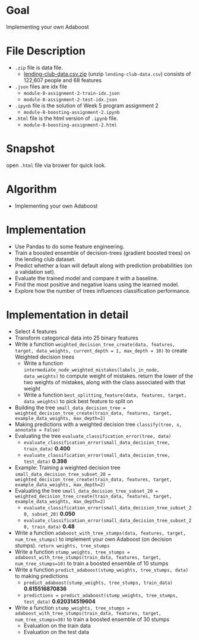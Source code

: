 # Goal
Implementing your own Adaboost
# File Description
- `.zip` file is data file.
  - [lending-club-data.csv.zip](https://github.com/SSQ/Coursera-UW-Machine-Learning-Classification/blob/master/Programming%20Assignment%204/lending-club-data.csv.zip) (unzip `lending-club-data.csv`) consists of 122,607 people and 68 features
- `.json` files are idx file
  - `module-8-assignment-2-train-idx.json` 
  - `module-8-assignment-2-test-idx.json`
- `.ipynb` file is the solution of Week 5 program assignment 2
  - `module-8-boosting-assignment-2.ipynb`
- `.html` file is the html version of `.ipynb` file.
  - `module-8-boosting-assignment-2.html`
# Snapshot
open `.html` file via brower for quick look.
# Algorithm
- Implementing your own Adaboost
# Implementation
- Use Pandas to do some feature engineering.
- Train a boosted ensemble of decision-trees (gradient boosted trees) on the lending club dataset.
- Predict whether a loan will default along with prediction probabilities (on a validation set).
- Evaluate the trained model and compare it with a baseline.
- Find the most positive and negative loans using the learned model.
- Explore how the number of trees influences classification performance.
# Implementation in detail
- Select 4 features 
- Transform categorical data into 25 binary features
- Write a function `weighted_decision_tree_create(data, features, target, data_weights, current_depth = 1, max_depth = 10)` to create Weighted decision trees
  - Write a function `intermediate_node_weighted_mistakes(labels_in_node, data_weights)` to compute weight of mistakes. return the lower of the two weights of mistakes, along with the class associated with that weight
  - Write a function `best_splitting_feature(data, features, target, data_weights)` to pick best feature to split on
- Building the tree `small_data_decision_tree = weighted_decision_tree_create(train_data, features, target, example_data_weights, max_depth=2)`
- Making predictions with a weighted decision tree `classify(tree, x, annotate = False)`
- Evaluating the tree `evaluate_classification_error(tree, data)`
  - `evaluate_classification_error(small_data_decision_tree, train_data)` **0.400**
  - `evaluate_classification_error(small_data_decision_tree, test_data)` **0.398**
- Example: Training a weighted decision tree `small_data_decision_tree_subset_20 = weighted_decision_tree_create(train_data, features, target, example_data_weights, max_depth=2)`
- Evaluating the tree `small_data_decision_tree_subset_20 = weighted_decision_tree_create(train_data, features, target, example_data_weights, max_depth=2)`
  - `evaluate_classification_error(small_data_decision_tree_subset_20, subset_20)` **0.050**
  - `evaluate_classification_error(small_data_decision_tree_subset_20, train_data)` **0.48**
- Write a function `adaboost_with_tree_stumps(data, features, target, num_tree_stumps)` to implement your own Adaboost (on decision stumps). `return weights, tree_stumps`
- Write a function `stump_weights, tree_stumps = adaboost_with_tree_stumps(train_data, features, target, num_tree_stumps=10)` to train a boosted ensemble of 10 stumps
- Write a function `predict_adaboost(stump_weights, tree_stumps, data)` to making predictions
  - `predict_adaboost(stump_weights, tree_stumps, train_data)` **0.615516870836**
  - `predictions = predict_adaboost(stump_weights, tree_stumps, test_data)` **0.620314519604**
- Write a function `stump_weights, tree_stumps = adaboost_with_tree_stumps(train_data, features, target, num_tree_stumps=30)` to train a boosted ensemble of 30 stumps
  - Evaluation on the train data
  - Evaluation on the test data



  
